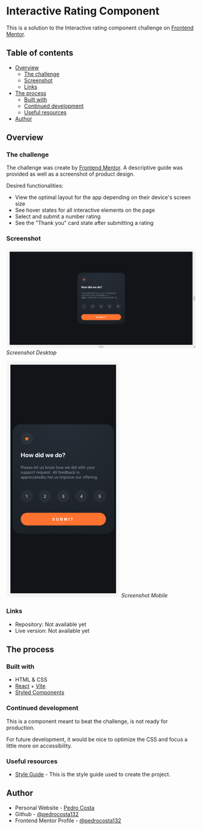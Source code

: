 # Interactive Rating Component

This is a solution to the Interactive rating component challenge on [Frontend Mentor](https://www.frontendmentor.io/challenges/interactive-rating-component-koxpeBUmI).

## Table of contents

- [Overview](#overview)
  - [The challenge](#the-challenge)
  - [Screenshot](#screenshot)
  - [Links](#links)
- [The process](#the-process)
  - [Built with](#built-with)
  - [Continued development](#continued-development)
  - [Useful resources](#useful-resources)
- [Author](#author)

## Overview

### The challenge

The challenge was create by [Frontend Mentor](https://www.frontendmentor.io/challenges/interactive-rating-component-koxpeBUmI).
A descriptive guide was provided as well as a screenshot of product design.

Desired functionalities:

- View the optimal layout for the app depending on their device's screen size
- See hover states for all interactive elements on the page
- Select and submit a number rating
- See the "Thank you" card state after submitting a rating

### Screenshot

![Screenshot Desktop](./public/images/screenshot-1444p.png)
*Screenshot Desktop*

![Screenshot Desktop](./public/images/screenshot-390p.png)
*Screenshot Mobile*

### Links

- Repository: Not available yet
- Live version: Not available yet

## The process

### Built with

- HTML & CSS
- [React](https://reactjs.org/) + [Vite](https://vitejs.dev)
- [Styled Components](https://styled-components.com/)

### Continued development

This is a component meant to beat the challenge, is not ready for production.

For future development, it would be nice to optimize the CSS and focus a little more on accessibility.

### Useful resources

- [Style Guide]('./style-guide.md') - This is the style guide used to create the project.

## Author

- Personal Website - [Pedro Costa](https://pedrocosta132.github.io/)
- Github - [@pedrocosta132](https://github.com/pedrocosta132)
- Frontend Mentor Profile - [@pedrocosta132](https://www.frontendmentor.io/profile/pedrocosta132)

